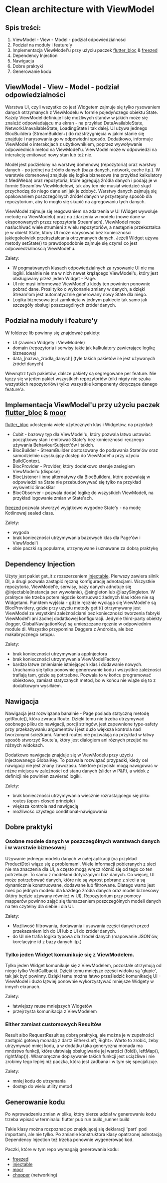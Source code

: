 # Clean architecture with ViewModel

## Spis treści:
1. ViewModel - View - Model - podział odpowiedzialności
2. Podział na moduły i feature'y
3. Implementacja ViewModel'u przy użyciu paczek [flutter_bloc](https://pub.dev/packages/flutter_bloc) & [freezed](https://pub.dev/packages/freezed)
4. Dependency Injection
5. Nawigacja
6. Dobre praktyki
7. Generowanie kodu

## ViewModel - View - Model - podział odpowiedzialności
Warstwa UI, czyli wszystko co jest Widgetem zajmuje się tylko rysowaniem danych otrzymanych z ViewModelu w formie pojedyńczego obiektu State. Każdy ViewModel definiuje listę możliwych stanów w jakich może się znaleźć odpowiadającu mu ekran - na przykład DataAvailableState, NetworkUnavailableState, LoadingState i tak dalej. UI używa jednego BlocBuildera (StreamBuilder+) do rozstrzygnięcia w jakim stanie się znajduje i narysowania go w odpowiedni sposób. Dodatkowo, informuje ViewModel o interakcjach z użytkownikiem, poprzez wywoływanie odpowiednich metod na ViewModel'u. ViewModel może w odpowiedzi na interakcję emitować nowy stan lub też nie.

Model jest podzielony na warstwę domenową (repozytoria) oraz warstwy danych - po jednej na źródło danych (baza danych, network, cache itp.). W warstwie domenowej znajduje się logika biznesowa (na przykład kalkulatory z MediWeba) oraz repozytoria, które agregują źródła danych i podają je w formie Stream'ów ViewModelowi, tak aby ten nie musiał wiedzieć skąd przychodzą do niego dane ani jak je zdobyć. Warstwy danych zajmują się opakowaniem poszczególnych źródeł danych w przystępny sposób dla repozytorium, aby to mogło się skupić na agregowaniu tych danych.

ViewModel zajmuje się reagowaniem na zdarzenia w UI (Widget wywołuje metodę na ViewModelu) oraz na zdarzenia w modelu (nowe dane w eksponowanych przez repozytoria Stream'ach). ViewModel może nasłuchiwać wiele strumieni z wielu repozytoriów, a następnie przekształca je w obiekt State, który UI może narysować bez konieczności jakiegokolwiek przekształcania otrzymanych danych. Jeżeli Widget używa metody setState() to prawdopodobnie zajmuje się czymś co jest odpowiedzialnością ViewModel'u.

Zalety:
* W pogmatwanych klasach odpowiedzialnych za rysowanie UI nie ma logiki. Idealnie nie ma w nich nawet krążącego ViewModel'u, który jest obsługiwany przez jeden Widget - Page.
* UI nie musi informować ViewModel'u kiedy ten powinien ponownie pobrać dane. Prosi tylko o wykonanie zmiany w danych, a dzięki Stream'om jest automatycznie generowany nowy State dla niego.
* Logika biznesowa jest zamknięta w jednym pakiecie tak samo jak szczegóły obsługi poszczególnych źródeł danych.

## Podział na moduły i feature'y

W folderze lib powinny się znajdować pakiety:
* UI (zawiera Widgety i ViewModele)
* domain (repozytoria i serwisy takie jak kalkulatory zawierające logikę biznesową)
* data_[nazwa_źródła_danych] (tyle takich pakietów ile jest używanych źródeł danych)

Wewnątrz tych pakietów, dalsze pakiety są segregowane per feature. Nie łączy się w jeden pakiet wszystkich repozytoriów (nikt nigdy nie szuka wszystkich repozytoriów) tylko wszystkie komponenty dotyczące danego feature'a.

## Implementacja ViewModel'u przy użyciu paczek [flutter_bloc](https://pub.dev/packages/flutter_bloc) & [moor](https://pub.dev/packages/freezed)

[flutter_bloc](https://pub.dev/packages/flutter_bloc) udostępnia wiele użytecznych klas i Widgetów, na przykład:
* Cubit - bazowy typ dla ViewModel'u, który pozwala łatwo ustawiać początkowy stan i emitować State'y bez konieczności ręcznego używania BehaviourSubject'ów i takich.
* BlocBuilder - StreamBuilder dostosowany do podawania State'ów oraz samodzielnie uzyskujący dostęp do ViewModel'u przy użyciu BuildContext.
* BlocProvider - Provider, który dodatkowo steruje zasięgiem ViewModel'u (dispose)
* BlocListener i inne alternatywy dla BlocBuildera, które pozwalają w odpowiedzi na State nie przebudowywać się tylko na przykład wyświetlić SnackBar
* BlocObserver - pozwala dodać logikę do wszystkich ViewModeli, na przykład logowanie zmian w State'ach.

[freezed](https://pub.dev/packages/freezed) pozwala stworzyć wyjątkowo wygodne State'y - na modę Kotlinowej sealed class.

Zalety:
- wygoda
- brak konieczności utrzymywania bazowych klas dla Page'ów i ViewModel'i
- obie paczki są popularne, utrzymywane i uznawane za dobrą praktykę

## Dependency Injection

Użyty jest pakiet get_it z rozszerzeniem [injectable](https://pub.dev/packages/injectable). Pierwszy zawiera silnik DI, a drugi pozwala zastąpić ręczną konfigurację adnotacjami. Wszystkie repozytoria, ViewModel'e, serwisy, bazy danych adnotuje się @injectable(instancja per wywołanie), @singleton lub @lazySingleton. W praktyce nie trzeba potem nigdzie kontruować żadnych klas które nie są Widgetami. Punktem wyjścia - gdzie ręcznie wyciąga się ViewModel'e są BlocProvidery, gdzie przy użyciu metody getIt<ViewModelType>() otrzymywany jest ViewModel ze wsystkimi zależnościami bez konieczności tworzenia fabryki ViewModel'i ani żadnej dodatkowej konfiguracji. Jedynie third-party obiekty (logger, GlobalNavigationKey) są umieszczane ręcznie w odpowiednim module di. Wszystko przypomina Daggera z Androida, ale bez makabrycznego setupu.

Zalety:
* brak konieczności utrzymywania appInjectora
* brak konieczności utrzymywania ViewModelFactory
* bardzo łatwe zmienianie istniejących klas i dodawanie nowych. Uruchamia się tylko ponownie generowanie kodu i wszystkie zależności trafiają tam, gdzie są potrzebne. Pozwala to w końcu programować obiektowo, zamiast statycznych metod, bo w końcu nie wiąże się to z dodatkowym wysiłkiem.

## Nawigacja

Nawigacja jest rozwiązana banalnie - Page posiada statyczną metodę getRoute(), która zwraca Route. Dzięki temu nie trzeba utrzymywać osobnego pliku do nawigacji, porcji stringów, jest zapewnione type-safety przy przekazywaniu argumentów i jest dużo większa kontrola nad tworzonymi ścieżkami. Named routes nie pozwalają na przykład w łatwy sposób stworzyć Route'a, który jest dialogiem ani różnych przejść na różnych widokach.

Dodatkowo nawigacja znajduje się w ViewModelu przy użyciu injectowanego GlobalKey<NavigatorState>. To pozwala rozwiązać przypadki, kiedy cel nawigacji nie jest znany zawczasu. Niektóre przyciski mogą nawigować w różne miejsca w zależności od stanu danych (slider w P&P), a widok z definicji nie powinien zawierać logiki.

Zalety:
* brak konieczności utrzymywania wiecznie rozrastającego się pliku routes (open-closed principle)
* większa kontrola nad nawigacją
* możliwośc czystego conditional-nawigowania

## Dobre praktyki

### Osobne modele danych w poszczególnych warstwach danych i w warstwie biznesowej

Używanie jednego modelu danych w całej aplikacji (na przykład ProductDto) wiąze się z problemami. Wiele informacji pobieranych z sieci nie ma znaczenia dla UI, a często mogą wręcz różnić się od tego co ten potrzebuje. To samo z modelami dotyczącymi baz danych. Co więcej, UI może potrzebować danych, które nie są wprost pobrane z sieci a są dynamicznie konstruowane, dodawane lub filtrowane. Dlatego warto jest mieć po jednym modelu dla każdego źródła danych oraz model biznesowy (który będzie używany również w UI). Repozytorium przy pomocy mapperów powinno zająć się tłumaczeniem poszczególnych modeli danych na ten czytelny dla siebie i dla UI.

Zalety:
* Możliwość filtrowania, dodawania i usuwania części danych przed przekazaniem ich do UI lub z UI do źródeł danych.
* do UI nie trafia logika typowa dla źródeł danych (mapowanie JSON'ów, korelacyjne id z bazy danych itp.)

### Tylko jeden Widget komunikuje się z ViewModelem.

Tylko jeden Widget komunikuje się z ViewModelem, pozostałe otrzymują od niego tylko VoidCallbacki. Dzięki temu mniejsze części widoku są 'głupie', tak jak być powinny. Dzięki temu można łatwo prześledzić komunikację UI - ViewModel i dużo łątwiej ponownie wykorzystywać mniejsze Widgety w innych ekranach.

Zalety:
* łatwiejszy reuse mniejszych Widgetów
* przejrzysta komunikacja z ViewModelem

### Either zamiast customowych Resultów

Result albo RequestResult są dobrą praktyką, ale można je w zupełności zastąpić gotową monadą z dartz Either<Left, Right>. Warto to zrobić, żeby utrzymywać mniej kodu, a w dodatku taka generyczna monada ma mnóstwo funkcji, które ułatwiają obsługiwanie jej warości (fold(), leftMap(), rightMap()). Własnoręczne dopisywanie takich funkcji jest uciążliwe i nie zrobimy tego lepiej niż paczka, która jest zadbana i w tym się specjalizuje.

Zalety:
* mniej kodu do utrzymania
* dostęp do wielu utility metod

## Generowanie kodu

Po wprowadzeniu zmian w pliku, który bierze udział w generowaniu kodu trzeba wpisać w terminalu:
flutter pub run build_runner build

Takie klasy można rozpoznać po znajdującej się deklaracji 'part' pod importami, ale nie tylko. Po zmianie konstruktora klasy opatrzonej adnotacją Dependency Injection też trzeba ponownie wygenerować kod.

Paczki, które w tym repo wymagają generowania kodu:
* [freezed](https://pub.dev/packages/freezed)
* [injectable](https://pub.dev/packages/injectable)
* [moor](https://pub.dev/packages/moor)
* [chopper](https://pub.dev/packages/chopper) (networking)
